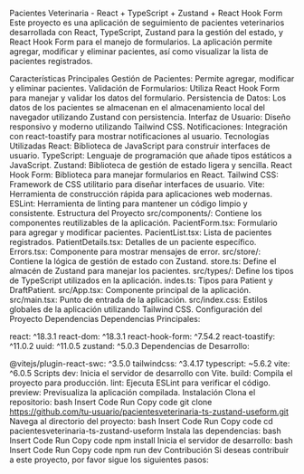 Pacientes Veterinaria - React + TypeScript + Zustand + React Hook Form Este proyecto es una aplicación de seguimiento de pacientes veterinarios desarrollada con React, TypeScript, Zustand para la gestión del estado, y React Hook Form para el manejo de formularios. La aplicación permite agregar, modificar y eliminar pacientes, así como visualizar la lista de pacientes registrados.

Características Principales Gestión de Pacientes: Permite agregar, modificar y eliminar pacientes. Validación de Formularios: Utiliza React Hook Form para manejar y validar los datos del formulario. Persistencia de Datos: Los datos de los pacientes se almacenan en el almacenamiento local del navegador utilizando Zustand con persistencia. Interfaz de Usuario: Diseño responsivo y moderno utilizando Tailwind CSS. Notificaciones: Integración con react-toastify para mostrar notificaciones al usuario. Tecnologías Utilizadas React: Biblioteca de JavaScript para construir interfaces de usuario. TypeScript: Lenguaje de programación que añade tipos estáticos a JavaScript. Zustand: Biblioteca de gestión de estado ligera y sencilla. React Hook Form: Biblioteca para manejar formularios en React. Tailwind CSS: Framework de CSS utilitario para diseñar interfaces de usuario. Vite: Herramienta de construcción rápida para aplicaciones web modernas. ESLint: Herramienta de linting para mantener un código limpio y consistente. Estructura del Proyecto src/components/: Contiene los componentes reutilizables de la aplicación. PacientForm.tsx: Formulario para agregar y modificar pacientes. PacientList.tsx: Lista de pacientes registrados. PatientDetails.tsx: Detalles de un paciente específico. Errors.tsx: Componente para mostrar mensajes de error. src/store/: Contiene la lógica de gestión de estado con Zustand. store.ts: Define el almacén de Zustand para manejar los pacientes. src/types/: Define los tipos de TypeScript utilizados en la aplicación. indes.ts: Tipos para Patient y DraftPatient. src/App.tsx: Componente principal de la aplicación. src/main.tsx: Punto de entrada de la aplicación. src/index.css: Estilos globales de la aplicación utilizando Tailwind CSS. Configuración del Proyecto Dependencias Dependencias Principales:

react: ^18.3.1 react-dom: ^18.3.1 react-hook-form: ^7.54.2 react-toastify: ^11.0.2 uuid: ^11.0.5 zustand: ^5.0.3 Dependencias de Desarrollo:

@vitejs/plugin-react-swc: ^3.5.0 tailwindcss: ^3.4.17 typescript: ~5.6.2 vite: ^6.0.5 Scripts dev: Inicia el servidor de desarrollo con Vite. build: Compila el proyecto para producción. lint: Ejecuta ESLint para verificar el código. preview: Previsualiza la aplicación compilada. Instalación Clona el repositorio: bash Insert Code Run Copy code git clone https://github.com/tu-usuario/pacientesveterinaria-ts-zustand-useform.git Navega al directorio del proyecto: bash Insert Code Run Copy code cd pacientesveterinaria-ts-zustand-useform Instala las dependencias: bash Insert Code Run Copy code npm install Inicia el servidor de desarrollo: bash Insert Code Run Copy code npm run dev Contribución Si deseas contribuir a este proyecto, por favor sigue los siguientes pasos:
